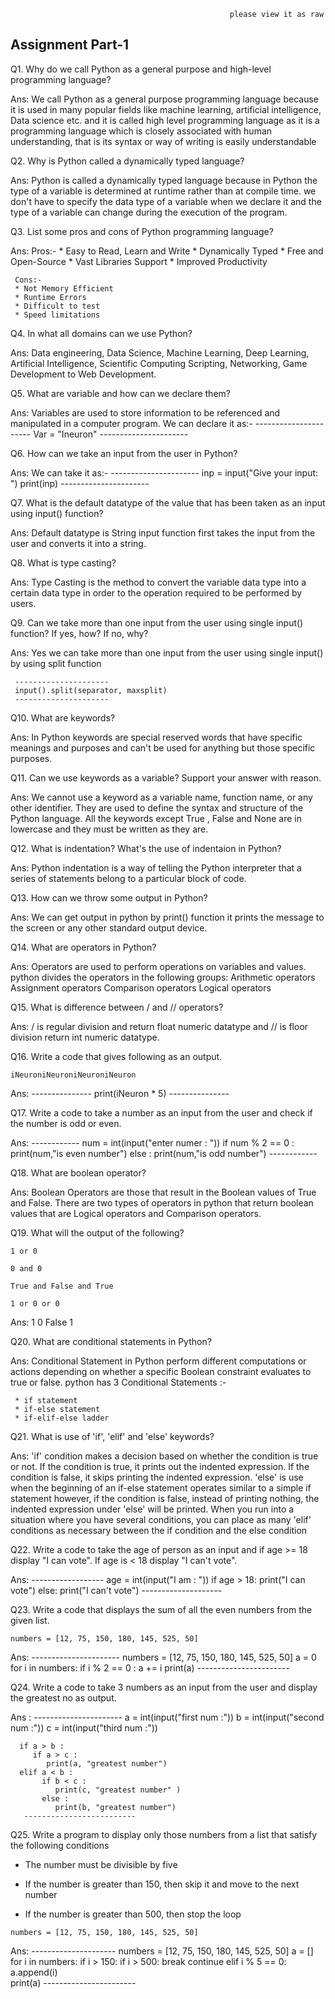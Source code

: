                                                     
                                                     please view it as raw




## Assignment Part-1   

Q1. Why do we call Python as a general purpose and high-level programming language?

Ans: We call Python as a general purpose programming language because it is used in many popular fields 
     like machine learning, artificial intelligence, Data science etc. and it is called high level programming language
     as it is a programming language which is closely associated with human understanding, that is its syntax or way of
     writing is easily understandable




Q2. Why is Python called a dynamically typed language?

Ans: Python is called a dynamically typed language because in Python the type of a variable is determined at runtime 
     rather than at compile time. we don't have to specify the data type of a variable when we declare it and the type
     of a variable can change during the execution of the program. 




Q3. List some pros and cons of Python programming language?

Ans: Pros:-
     * Easy to Read, Learn and Write
     * Dynamically Typed
     * Free and Open-Source
     * Vast Libraries Support
     * Improved Productivity
   
     Cons:- 
     * Not Memory Efficient
     * Runtime Errors
     * Difficult to test 
     * Speed limitations



Q4. In what all domains can we use Python?

Ans: Data engineering, Data Science, Machine Learning, Deep Learning, Artificial Intelligence, Scientific Computing Scripting,
     Networking, Game Development to Web Development.



Q5. What are variable and how can we declare them?

Ans: Variables are used to store information to be referenced and manipulated in a computer program.
     We can declare it as:- 
     ----------------------
     Var = "Ineuron"
     ----------------------

Q6. How can we take an input from the user in Python?

Ans: We can take it as:-
     ----------------------
     inp = input("Give your input: ")
     print(inp)
     ---------------------- 



Q7. What is the default datatype of the value that has been taken as an input using input() function?

Ans: Default datatype is String input function first takes the input from the user and converts it into a string.

 


Q8. What is type casting?

Ans: Type Casting is the method to convert the variable data type into a certain data type in order to the operation
     required to be performed by users.



Q9. Can we take more than one input from the user using single input() function? If yes, how? If no, why?

Ans: Yes we can take more than one input from the user using single input() by using split function 

     ---------------------
     input().split(separator, maxsplit)
     ---------------------


Q10. What are keywords?

Ans: In Python keywords are special reserved words that have specific meanings and purposes and can't be used 
     for anything but those specific purposes.


Q11. Can we use keywords as a variable? Support your answer with reason.

Ans: We cannot use a keyword as a variable name, function name, or any other identifier. They are used to define
     the syntax and structure of the Python language. All the keywords except True , False and None are in lowercase 
     and they must be written as they are.


Q12. What is indentation? What's the use of indentaion in Python?

Ans: Python indentation is a way of telling the Python interpreter that a series of statements belong to a particular 
     block of code.



Q13. How can we throw some output in Python?

Ans: We can get output in python by print() function it prints the message to the screen or any other standard output device.



Q14. What are operators in Python?

Ans: Operators are used to perform operations on variables and values. python divides the operators in the following groups:
     Arithmetic operators
     Assignment operators
     Comparison operators
     Logical operators


Q15. What is difference between / and // operators?

Ans: / is regular division and return float numeric datatype and // is floor division return int numeric datatype.



Q16. Write a code that gives following as an output.
```
iNeuroniNeuroniNeuroniNeuron
```
Ans: ---------------
     print(iNeuron * 5)
     ---------------


Q17. Write a code to take a number as an input from the user and check if the number is odd or even.

Ans: ------------
     num = int(input("enter numer : "))
     if num % 2 == 0 :
        print(num,"is even number")
     else :
        print(num,"is odd number") 
     ------------

   
Q18. What are boolean operator?

Ans: Boolean Operators are those that result in the Boolean values of True and False. There are two types of operators in 
     python that return boolean values that are Logical operators and Comparison operators.



Q19. What will the output of the following?
```
1 or 0

0 and 0

True and False and True

1 or 0 or 0
```
Ans: 1
     0
     False
     1



Q20. What are conditional statements in Python?

Ans: Conditional Statement in Python perform different computations or actions depending on whether a specific Boolean 
     constraint evaluates to true or false. python has 3 Conditional Statements :-

     * if statement
     * if-else statement
     * if-elif-else ladder


Q21. What is use of 'if', 'elif' and 'else' keywords?

Ans: 'if' condition makes a decision based on whether the condition is true or not. If the condition is true, it prints 
     out the indented expression. If the condition is false, it skips printing the indented expression.
     'else' is use when the beginning of an if-else statement operates similar to a simple if statement however, if the condition is false, 
     instead of printing nothing, the indented expression under 'else' will be printed.
     When you run into a situation where you have several conditions, you can place as many 'elif' conditions as necessary between the if 
     condition and the else condition


Q22. Write a code to take the age of person as an input and if age >= 18 display "I can vote". If age is < 18 display "I can't vote".

Ans: ------------------
     age = int(input("I am : "))
     if age > 18:
        print("I can vote")
     else:
        print("I can't vote")
     --------------------


Q23. Write a code that displays the sum of all the even numbers from the given list.
```
numbers = [12, 75, 150, 180, 145, 525, 50]
```

Ans: ----------------------
     numbers = [12, 75, 150, 180, 145, 525, 50]
     a = 0
     for i in numbers:
         if i % 2 == 0 :
            a += i 
     print(a)
     -----------------------

Q24. Write a code to take 3 numbers as an input from the user and display the greatest no as output.

Ans : ----------------------
      a = int(input("first num :"))
      b = int(input("second num :"))
      c = int(input("third num :"))

      if a > b :
         if a > c :
            print(a, "greatest number")
      elif a < b :
           if b < c :
              print(c, "greatest number" )  
           else : 
              print(b, "greatest number")      
       -------------------------

Q25. Write a program to display only those numbers from a list that satisfy the following conditions

- The number must be divisible by five

- If the number is greater than 150, then skip it and move to the next number

- If the number is greater than 500, then stop the loop
```
numbers = [12, 75, 150, 180, 145, 525, 50]
```
Ans: ---------------------
     numbers = [12, 75, 150, 180, 145, 525, 50]
     a = []
     for i in numbers:
         if i > 150:
            if i > 500:
               break
            continue
         elif i % 5 == 0:
              a.append(i)        
     print(a)
    -----------------------   
